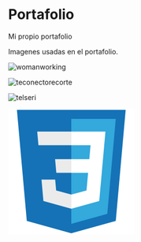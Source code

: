 # Portafolio
 Mi propio  portafolio

Imagenes usadas en el portafolio. 

![womanworking](https://user-images.githubusercontent.com/84696500/142780154-0ace920d-1d15-458a-8fd8-af9013007ebd.png)

![teconectorecorte](https://user-images.githubusercontent.com/84696500/142780387-7e4a7342-2429-4de2-ab1b-dea101d68c40.jpg)


![telseri](https://user-images.githubusercontent.com/84696500/142780391-64b49db1-7f14-4fd6-96cc-9d096d74a246.jpg)


<img src="./css3.svg">
